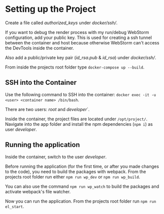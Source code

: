 # Setting up the Project

Create a file called _authorized_keys_ under _docker/ssh/_.

If you want to debug the render process with my run/debug WebStorm configuration, add your public key. This is used for
creating a ssh tunnel between the container and host because otherwise WebStorm can't access the DevTools inside the
container.

Also add a public/private key pair (_id_rsa.pub_ & _id_rsa_) under _docker/ssh/_.

From inside the projects root folder type `docker-compose up --build`.

## SSH into the Container

Use the following command to SSH into the container: `docker exec -it -u <user> <container name> /bin/bash`.

There are two users: _root_ and _developer_`.

Inside the container, the project files are located under `/opt/project/`. Navigate into the app folder and install the
npm dependencies (`npm i`) as user _developer_.

## Running the application

Inside the container, switch to the user _developer_.

Before running the application (for the first time, or after you made changes to the code), you need to build the
packages with webpack. From the projects root folder run either `npm run wp_dev` or `npm run wp_build`.

You can also use the command `npm run wp_watch` to build the packages and activate webpack's file watcher.

Now you can run the application. From the projects root folder run `npm run el_start`.

